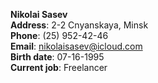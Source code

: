 **Nikolai Sasev**\
**Address**: 2-2 Cnyanskaya, Minsk\
**Phone**: (25) 952-42-46\
**Email**: nikolaisasev@icloud.com\
**Birth date**: 07-16-1995\
**Current job**: Freelancer
